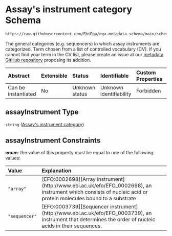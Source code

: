 # Assay's instrument category Schema

```txt
https://raw.githubusercontent.com/EbiEga/ega-metadata-schema/main/schemas/EGA.common-definitions.json#/definitions/assayTechnologyDescriptor/properties/assayInstrument
```

The general categories (e.g. sequencers) in which assay instruments are categorized. Term chosen from a list of controlled vocabulary (CV). If you cannot find your term in the CV list, please create an issue at our [metadata GitHub repository](https://github.com/EbiEga/ega-metadata-schema/issues/new/choose) proposing its addition.

| Abstract            | Extensible | Status         | Identifiable            | Custom Properties | Additional Properties | Access Restrictions | Defined In                                                                                           |
| :------------------ | :--------- | :------------- | :---------------------- | :---------------- | :-------------------- | :------------------ | :--------------------------------------------------------------------------------------------------- |
| Can be instantiated | No         | Unknown status | Unknown identifiability | Forbidden         | Allowed               | none                | [EGA.common-definitions.json\*](../../../schemas/EGA.common-definitions.json "open original schema") |

## assayInstrument Type

`string` ([Assay's instrument category](ega-12-definitions-assay-technology-properties-assays-instrument-category.md))

## assayInstrument Constraints

**enum**: the value of this property must be equal to one of the following values:

| Value         | Explanation                                                                                                                                                         |
| :------------ | :------------------------------------------------------------------------------------------------------------------------------------------------------------------ |
| `"array"`     | \[EFO:0002698]\[Array instrument]\(http\://www\.ebi.ac.uk/efo/EFO\_0002698), an instrument which consists of nucleic acid or protein molecules bound to a substrate |
| `"sequencer"` | \[EFO:0003739]\[Sequencer instrument]\(http\://www\.ebi.ac.uk/efo/EFO\_0003739), an instrument that determines the order of nucleic acids in their sequences.       |
